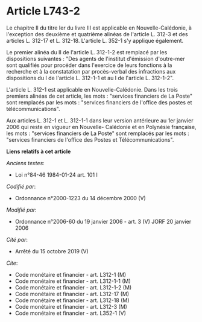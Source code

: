 # Article L743-2

Le chapitre II du titre Ier du livre III est applicable en Nouvelle-Calédonie, à l'exception des deuxième et quatrième
alinéas de l'article L. 312-3 et des articles L. 312-17 et L. 312-18. L'article L. 352-1 s'y applique également.

Le premier alinéa du II de l'article L. 312-1-2 est remplacé par les dispositions suivantes : "Des agents de l'institut
d'émission d'outre-mer sont qualifiés pour procéder dans l'exercice de leurs fonctions à la recherche et à la constatation
par procès-verbal des infractions aux dispositions du I de l'article L. 312-1-1 et au I de l'article L. 312-1-2".

L'article L. 312-1 est applicable en Nouvelle-Calédonie. Dans les trois premiers alinéas de cet article, les mots : "services
financiers de La Poste" sont remplacés par les mots : "services financiers de l'office des postes et télécommunications".

Aux articles L. 312-1 et L. 312-1-1 dans leur version antérieure au 1er janvier 2006 qui reste en vigueur en Nouvelle-
Calédonie et en Polynésie française, les mots : "services financiers de La Poste" sont remplacés par les mots : "services
financiers de l'office des Postes et Télécommunications".

**Liens relatifs à cet article**

_Anciens textes_:

  - Loi n°84-46 1984-01-24 art. 101 I

_Codifié par_:

  - Ordonnance n°2000-1223 du 14 décembre 2000 (V)

_Modifié par_:

  - Ordonnance n°2006-60 du 19 janvier 2006 - art. 3 (V) JORF 20 janvier 2006

_Cité par_:

  - Arrêté du 15 octobre 2019 (V)

_Cite_:

  - Code monétaire et financier - art. L312-1 (M)
  - Code monétaire et financier - art. L312-1-1 (M)
  - Code monétaire et financier - art. L312-1-2 (M)
  - Code monétaire et financier - art. L312-17 (M)
  - Code monétaire et financier - art. L312-18 (M)
  - Code monétaire et financier - art. L312-3 (M)
  - Code monétaire et financier - art. L352-1 (V)
